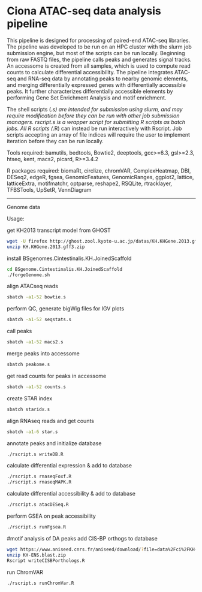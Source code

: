 # Ciona ATAC-seq data analysis pipeline
This pipeline is designed for processing of paired-end ATAC-seq libraries.
The pipeline was developed to be run on an HPC cluster with the slurm job submission engine, but most of the scripts can be run locally. Beginning from raw FASTQ files, the pipeline calls peaks and generates signal tracks. An accessome is created from all samples, which is used to compute read counts to calculate differential accessibility. The pipeline integrates ATAC-seq and RNA-seq data by annotating peaks to nearby genomic elements, and merging differentially expressed genes with differentially accessible peaks. It further characterizes differentially accessible elements by performing Gene Set Enrichment Analysis and motif enrichment.

The shell scripts (*.s) are intended for submission using slurm, and may require modification before they can be run with other job submission managers.
rscript.s is a wrapper script for submitting R scripts as batch jobs. All R scripts (*.R) can instead be run interactively with Rscript.
Job scripts accepting an array of file indices will require the user to implement iteration before they can be run locally.

Tools required: bamutils, bedtools, Bowtie2, deeptools, gcc>=6.3, gsl>=2.3, htseq, kent, macs2, picard, R>=3.4.2 

R packages required:  biomaRt, circlize, chromVAR, ComplexHeatmap, DBI, DESeq2, edgeR, fgsea, GenomicFeatures, GenomicRanges, ggplot2, lattice, latticeExtra, motifmatchr, optparse, reshape2, RSQLite, rtracklayer, TFBSTools, UpSetR, VennDiagram

----------------------------
Genome data

Usage:

get KH2013 transcript model from GHOST
```bash
wget -U firefox http://ghost.zool.kyoto-u.ac.jp/datas/KH.KHGene.2013.gff3.zip
unzip KH.KHGene.2013.gff3.zip
```

install BSgenomes.Cintestinalis.KH.JoinedScaffold
```bash
cd BSgenome.Cintestinalis.KH.JoinedScaffold
./forgeGenome.sh
```
align ATACseq reads
```bash
sbatch -a1-52 bowtie.s
```
perform QC, generate bigWig files for IGV plots
```bash
sbatch -a1-52 seqstats.s
```
call peaks
```bash
sbatch -a1-52 macs2.s
```
merge peaks into accessome
```bash
sbatch peakome.s
```
get read counts for peaks in accessome
```bash
sbatch -a1-52 counts.s
```
create STAR index
```bash
sbatch staridx.s
```
align RNAseq reads and get counts
```bash
sbatch -a1-6 star.s
```
annotate peaks and initialize database
```bash
./rscript.s writeDB.R
```
calculate differential expression & add to database
```bash
./rscript.s rnaseqFoxf.R
./rscript.s rnaseqMAPK.R
```
calculate differential accessibility & add to database
```bash
./rscript.s atacDESeq.R
```
perform GSEA on peak accessibility
```bash
./rscript.s runFgsea.R
```
#motif analysis of DA peaks
add CIS-BP orthogs to database
```bash
wget https://www.aniseed.cnrs.fr/aniseed/download/?file=data%2Fci%2FKH-ENS.blast.zip
unzip KH-ENS.blast.zip
Rscript writeCISBPorthologs.R
```
run ChromVAR
```bash
./rscript.s runChromVar.R
```
